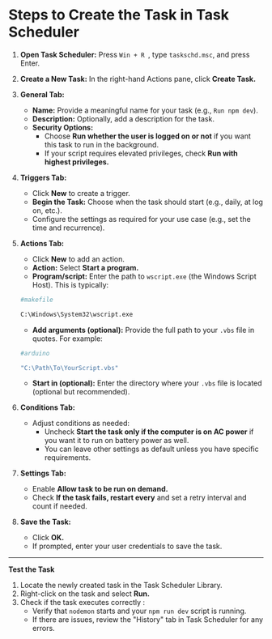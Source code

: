 # Steps to Create the Task in Task Scheduler
1. **Open Task Scheduler:**
   Press ``Win + R ``, type ``taskschd.msc``, and press Enter.
   
2. **Create a New Task:**
    In the right-hand Actions pane, click **Create Task.**
    
3. **General Tab:**

    - **Name:** Provide a meaningful name for your task (e.g., ``Run npm dev``).
    - **Description:** Optionally, add a description for the task.
    - **Security Options:**
      - Choose **Run whether the user is logged on or not** if you want this task to run in the background.
      - If your script requires elevated privileges, check **Run with highest privileges.**

4. **Triggers Tab:**
    - Click **New** to create a trigger.
    - **Begin the Task:** Choose when the task should start (e.g., daily, at log on, etc.).
    - Configure the settings as required for your use case (e.g., set the time and recurrence).
5. **Actions Tab:**
    - Click **New** to add an action.
    - **Action:** Select **Start a program.**
    - **Program/script:** Enter the path to ``wscript.exe`` (the Windows Script Host). This is typically:
 
    ``` bash
    #makefile

    C:\Windows\System32\wscript.exe
    ```
    - **Add arguments (optional):** Provide the full path to your ``.vbs`` file in quotes. For example:
    
    ``` bash
    #arduino
    
    "C:\Path\To\YourScript.vbs"
    ```
    - **Start in (optional):** Enter the directory where your ``.vbs`` file is located (optional but recommended).
6. **Conditions Tab:**
    - Adjust conditions as needed:
      - Uncheck **Start the task only if the computer is on AC power** if you want it to run on battery power as well.
      - You can leave other settings as default unless you have specific requirements.
7. **Settings Tab:**
    - Enable **Allow task to be run on demand.**
    - Check **If the task fails, restart every** and set a retry interval and count if needed.
8. **Save the Task:**
    - Click **OK.**
    - If prompted, enter your user credentials to save the task.
---
**Test the Task**
1. Locate the newly created task in the Task Scheduler Library.
2. Right-click on the task and select **Run.**
3. Check if the task executes correctly :
    - Verify that ``nodemon`` starts and your ``npm run dev`` script is running.
    - If there are issues, review the "History" tab in Task Scheduler for any errors.
